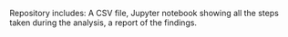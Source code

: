 Repository includes: A CSV file, Jupyter notebook showing all the steps taken during the analysis, a report of the findings. 
